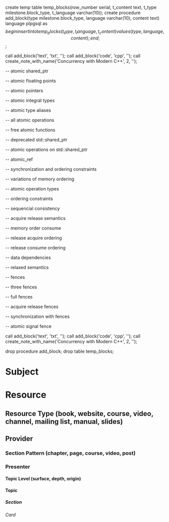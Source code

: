 create temp table temp_blocks(row_number serial, t_content text, t_type milestone.block_type, t_language varchar(10));
create procedure add_block(type milestone.block_type, language varchar(10), content text) language plpgsql as $$ begin insert into temp_blocks (t_type, t_language, t_content) values (type, language, content); end; $$;

call add_block('text', 'txt', '');
call add_block('code', 'cpp', '');
call create_note_with_name('Concurrency with Modern C++', 2, '');

-- atomic shared_ptr

-- atomic floating points

-- atomic pointers

-- atomic integral types

-- atomic type aliases

-- all atomic operations

-- free atomic functions

-- deprecated std::shared_ptr

-- atomic operations on std::shared_ptr

-- atomic_ref

-- synchronization and ordering constraints

-- variations of memory ordering

-- atomic operation types

-- ordering constraints

-- sequencial consistency

-- acquire release semantics

-- memory order consume

-- release acquire ordering

-- release consume ordering

-- data dependencies

-- relaxed semantics

-- fences

-- three fences

-- full fences

-- acquire release fences

-- synchronization with fences

-- atomic signal fence

call add_block('text', 'txt', '');
call add_block('code', 'cpp', '');
call create_note_with_name('Concurrency with Modern C++', 2, '');

drop procedure add_block;
drop table temp_blocks;
# Subject
# Resource
## Resource Type (book, website, course, video, channel, mailing list, manual, slides)
## Provider
### Section Pattern (chapter, page, course, video, post)
### Presenter

#### Topic Level (surface, depth, origin)
#### Topic

##### Section

###### Card
